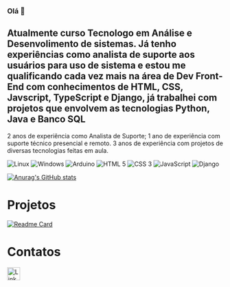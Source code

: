 ### Olá 👋

## Atualmente curso Tecnologo em Análise e Desenvolimento de sistemas. Já tenho experiências como analista de suporte aos usuários para uso de sistema e estou me qualificando cada vez mais na área de Dev Front-End com conhecimentos de HTML, CSS, Javscript, TypeScript e Django, já trabalhei com projetos que envolvem as tecnologias Python, Java e Banco SQL
2 anos de experiência como Analista de Suporte;
1 ano de experiência com suporte técnico presencial e remoto. 
3 anos de experiência com projetos de diversas tecnologias feitas em aula. 

![Linux](https://img.shields.io/badge/Linux-FCC624?style=for-the-badge&logo=linux&logoColor=black)
![Windows](https://img.shields.io/badge/Windows-0078D6?style=for-the-badge&logo=windows&logoColor=white)
![Arduino](https://img.shields.io/badge/Arduino-00979D?style=for-the-badge&logo=Arduino&logoColor=white)
![HTML 5](https://img.shields.io/badge/HTML5-E34F26?style=for-the-badge&logo=html5&logoColor=white)
![CSS 3](https://img.shields.io/badge/CSS3-1572B6?style=for-the-badge&logo=css3&logoColor=white)
![JavaScript](https://img.shields.io/badge/JavaScript-323330?style=for-the-badge&logo=javascript&logoColor=F7DF1E)
![Django](https://img.shields.io/badge/Django-092E20?style=for-the-badge&logo=django&logoColor=green)

[![Anurag's GitHub stats](https://github-readme-stats.vercel.app/api?username=xgabiez&theme=synthwave)](https://github.com/anuraghazra/github-readme-stats)

# Projetos
[![Readme Card](https://github-readme-stats.vercel.app/api/pin/?username=xgabiez&repo=curriculogit.github.io)](https://github.com/anuraghazra/github-readme-stats)

# Contatos

[<img src='https://img.shields.io/badge/LinkedIn-0077B5?style=for-the-badge&logo=linkedin&logoColor=white' alt='Linkedin' height='30'>](linkedin.com/in/gabrielly.ferreira)
